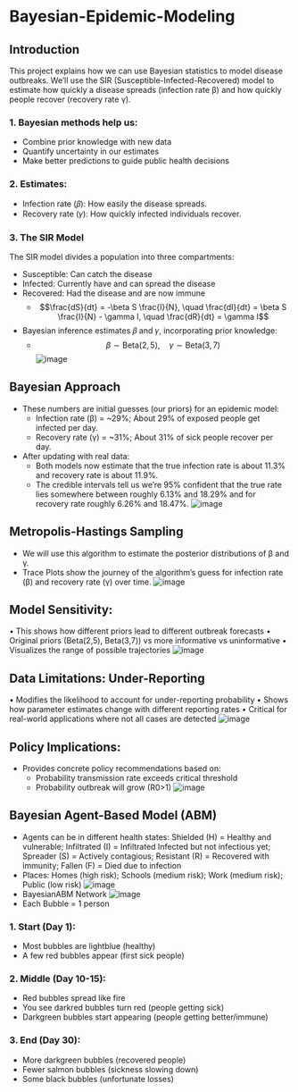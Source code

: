 # Bayesian-Epidemic-Modeling
## Introduction
This project explains how we can use Bayesian statistics to model disease outbreaks. We’ll use the SIR (Susceptible-Infected-Recovered) model to estimate how quickly a disease spreads (infection rate β) and how quickly people recover (recovery rate γ).
### 1. Bayesian methods help us:
- Combine prior knowledge with new data
- Quantify uncertainty in our estimates
- Make better predictions to guide public health decisions
### 2. Estimates:
- Infection rate (𝛽): How easily the disease spreads.
- Recovery rate (𝛾): How quickly infected individuals recover.
### 3. The SIR Model
The SIR model divides a population into three compartments:
* Susceptible: Can catch the disease
* Infected: Currently have and can spread the disease
* Recovered: Had the disease and are now immune
  - $$\frac{dS}{dt} = -\beta S \frac{I}{N}, \quad \frac{dI}{dt} = \beta S \frac{I}{N} - \gamma I, \quad \frac{dR}{dt} = \gamma I$$
* Bayesian inference estimates 𝛽 and 𝛾, incorporating prior knowledge:
  - $$\beta \sim \text{Beta}(2, 5), \quad \gamma \sim \text{Beta}(3, 7)$$
![image](https://github.com/user-attachments/assets/217c3797-3d77-4903-873a-81c5c3f61f97)
## Bayesian Approach
- These numbers are initial guesses (our priors) for an epidemic model: 
  * Infection rate (β) = ~29%; About 29% of exposed people get infected per day. 
  * Recovery rate (γ) = ~31%; About 31% of sick people recover per day.
- After updating with real data: 
  * Both models now estimate that the true infection rate is about 11.3% and recovery rate is about 11.9%. 
  * The credible intervals tell us we’re 95% confident that the true rate lies somewhere between roughly 6.13% and 18.29% and for recovery rate roughly 6.26% and 18.47%.
![image](https://github.com/user-attachments/assets/eaf4149f-b9aa-46db-8b7c-561b8fd39f8d)
## Metropolis-Hastings Sampling
- We will use this algorithm to estimate the posterior distributions of β and γ.
- Trace Plots show the journey of the algorithm’s guess for infection rate (β) and recovery rate (γ) over time.
![image](https://github.com/user-attachments/assets/d8655b44-a43c-46c1-86e8-05a2d6240061)
## Model Sensitivity:
•	This shows how different priors lead to different outbreak forecasts
•	Original priors (Beta(2,5), Beta(3,7)) vs more informative vs uninformative
•	Visualizes the range of possible trajectories
![image](https://github.com/user-attachments/assets/2e681b29-c20c-4679-8b5c-78677e4697f6)
## Data Limitations: Under-Reporting
•	Modifies the likelihood to account for under-reporting probability
•	Shows how parameter estimates change with different reporting rates
•	Critical for real-world applications where not all cases are detected
![image](https://github.com/user-attachments/assets/19f63b30-04a5-4242-a31f-88ef396f94c1)
## Policy Implications:
- Provides concrete policy recommendations based on:
  * Probability transmission rate exceeds critical threshold
  * Probability outbreak will grow (R0>1)
![image](https://github.com/user-attachments/assets/bd9e8d79-d5d2-47c5-85d4-407fbf4be3a5)
## Bayesian Agent-Based Model (ABM)
* Agents can be in different health states: Shielded (H) = Healthy and vulnerable; Infiltrated (I) = Infiltrated Infected but not infectious yet; Spreader (S) = Actively contagious; Resistant (R) = Recovered with immunity; Fallen (F) = Died due to infection
* Places: Homes (high risk); Schools (medium risk); Work (medium risk)️; Public (low risk)
![image](https://github.com/user-attachments/assets/ec4590a7-3bd8-4874-b3d0-d468900d10af)
* BayesianABM Network
![image](https://github.com/user-attachments/assets/00060fbb-d486-4ed1-8a49-c6db398cb3cf)
* Each Bubble = 1 person
### 1. Start (Day 1): 
- Most bubbles are lightblue (healthy) 
- A few red bubbles appear (first sick people)
### 2. Middle (Day 10-15): 
- Red bubbles spread like fire 
- You see darkred bubbles turn red (people getting sick) 
- Darkgreen bubbles start appearing (people getting better/immune)
### 3. End (Day 30): 
- More darkgreen bubbles (recovered people) 
- Fewer salmon bubbles (sickness slowing down) 
- Some black bubbles (unfortunate losses)
